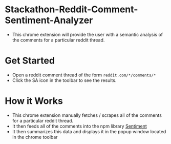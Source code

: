# Stackathon-Reddit-Comment-Sentiment-Analyzer

- This chrome extension will provide the user with a semantic analysis of the comments for a particular reddit thread.

# Get Started

- Open a reddit comment thread of the form `reddit.com/*/comments/*`
- Click the SA icon in the toolbar to see the results.

# How it Works

- This chrome extension manually fetches / scrapes all of the comments for a particular reddit thread.
- It then feeds all of the comments into the npm library [Sentiment](https://www.npmjs.com/package/sentiment)
- It then summarizes this data and displays it in the popup window located in the chrome toolbar
